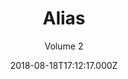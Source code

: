 ---
title: "Alias"
subtitle: Volume 2
date: 2018-08-18T17:12:17.000Z
permalink: /almanac/books/2018-08-18-alias/index.html
rating: 3
---